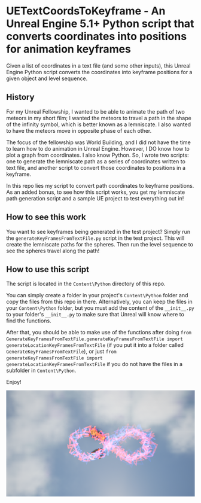 # UETextCoordsToKeyframe - An Unreal Engine 5.1+ Python script that converts coordinates into positions for animation keyframes

Given a list of coordinates in a text file (and some other inputs), this Unreal Engine Python script converts the coordinates into keyframe positions for a given object and level sequence.

## History

For my Unreal Fellowship, I wanted to be able to animate the path of two meteors in my short film; I wanted the meteors to travel a path in the shape of the infinity symbol, which is better known as a lemniscate. I also wanted to have the meteors move in opposite phase of each other.

The focus of the fellowship was World Building, and I did not have the time to learn how to do animation in Unreal Engine. However, I DO know how to plot a graph from coordinates. I also know Python. So, I wrote two scripts: one to generate the lemniscate path as a series of coordinates written to text file, and another script to convert those coordinates to positions in a keyframe.

In this repo lies my script to convert path coordinates to keyframe positions. As an added bonus, to see how this script works, you get my lemniscate path generation script and a sample UE project to test everything out in!

## How to see this work

You want to see keyframes being generated in the test project? Simply run the `generateKeyFramesFromTextFile.py` script in the test project. This will create the lemniscate paths for the spheres. Then run the level sequence to see the spheres travel along the path!

## How to use this script

The script is located in the `Content\Python` directory of this repo.

You can simply create a folder in your project's `Content\Python` folder and copy the files from this repo in there. Alternatively, you can keep the files in your `Content\Python` folder, but you must add the content of the `__init__.py` to your folder's `__init__.py` to make sure that Unreal will know where to find the functions.

After that, you should be able to make use of the functions after doing `from GenerateKeyFramesFromTextFile.generateKeyFramesFromTextFile import generateLocationKeyFramesFromTextFile` (if you put it into a folder called `GenerateKeyFramesFromTextFile`), or just `from generateKeyFramesFromTextFile import generateLocationKeyFramesFromTextFile` if you do not have the files in a subfolder in `Content\Python`.

Enjoy!


![Shader in Action](Content/Documentation/fellowship_result.png)
